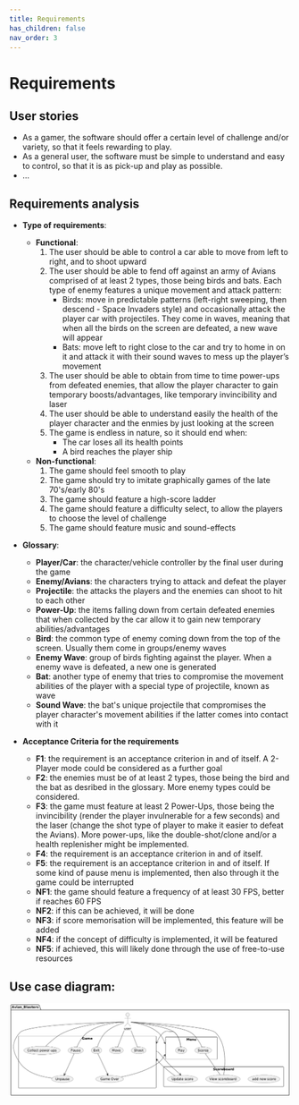 ```yaml
---
title: Requirements
has_children: false
nav_order: 3
---
```


# Requirements

## User stories

- As a gamer, the software should offer a certain level of challenge and/or variety, so that it feels rewarding to play.
- As a general user, the software must be simple to understand and easy to control, so that it is as pick-up and play as possible.
- ...

## Requirements analysis

- **Type of requirements**:
    - **Functional**:
        1. The user should be able to control a car able to move from left to right, and to shoot upward
        2. The user should be able to fend off against an army of Avians comprised of at least 2 types, those being birds and bats. Each type of enemy features a unique movement and attack pattern:
            - Birds: move in predictable patterns (left-right sweeping, then descend - Space Invaders style) and occasionally attack the player car with projectiles. They come in waves, meaning that when all the birds on the screen are defeated, a new wave will appear
            - Bats: move left to right close to the car and try to home in on it and attack it with their sound waves to mess up the player’s movement
        3. The user should be able to obtain from time to time power-ups from defeated enemies, that allow the player character to gain temporary boosts/advantages, like temporary invincibility and laser
        4. The user should be able to understand easily the health of the player character and the enmies by just looking at the screen
        5. The game is endless in nature, so it should end when:
            - The car loses all its health points
            - A bird reaches the player ship
    - **Non-functional**:
        1. The game should feel smooth to play
        2. The game should try to imitate graphically games of the late 70's/early 80's
        3. The game should feature a high-score ladder
        4. The game should feature a difficulty select, to allow the players to choose the level of challenge
        5. The game should feature music and sound-effects

- **Glossary**:
    - **Player/Car**: the character/vehicle controller by the final user during the game
    - **Enemy/Avians**: the characters trying to attack and defeat the player
    - **Projectile**: the attacks the players and the enemies can shoot to hit to each other
    - **Power-Up**: the items falling down from certain defeated enemies that when collected by the car allow it to gain new temporary abilities/advantages
    - **Bird**: the common type of enemy coming down from the top of the screen. Usually them come in groups/enemy waves
    - **Enemy Wave**: group of birds fighting against the player. When a enemy wave is defeated, a new one is generated
    - **Bat**: another type of enemy that tries to compromise the movement abilities of the player with a special type of projectile, known as wave
    - **Sound Wave**: the bat's unique projectile that compromises the player character's movement abilities if the latter comes into contact with it

- **Acceptance Criteria for the requirements**
    - **F1**: the requirement is an acceptance criterion in and of itself. A 2-Player mode could be considered as a further goal
    - **F2**: the enemies must be of at least 2 types, those being the bird and the bat as desribed in the glossary. More enemy types could be considered.
    - **F3**: the game must feature at least 2 Power-Ups, those being the invincibility (render the player invulnerable for a few seconds) and the laser (change the shot type of player to make it easier to defeat the Avians). More power-ups, like the double-shot/clone and/or a health replenisher might be implemented.
    - **F4**: the requirement is an acceptance criterion in and of itself.
    - **F5**: the requirement is an acceptance criterion in and of itself. If some kind of pause menu is implemented, then also through it the game could be interrupted
    - **NF1**: the game should feature a frequency of at least 30 FPS, better if reaches 60 FPS
    - **NF2**: if this can be achieved, it will be done
    - **NF3**: if score memorisation will be implemented, this feature will be added
    - **NF4**: if the concept of difficulty is implemented, it will be featured
    - **NF5**: if achieved, this will likely done through the use of free-to-use resources

## Use case diagram:

![Use case UML diagram](../../pictures/Use_Case_UML_diagram.png)
